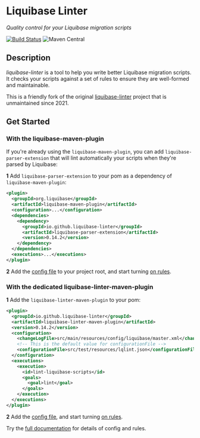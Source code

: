 # Liquibase Linter

_Quality control for your Liquibase migration scripts_

[![Build Status](https://github.com/liquibase-linter/liquibase-linter/workflows/build/badge.svg)](https://github.com/liquibase-linter/liquibase-linter/actions)
![Maven Central](https://img.shields.io/maven-central/v/io.github.liquibase-linter/liquibase-linter.svg)

## Description

_liquibase-linter_ is a tool to help you write better Liquibase migration scripts.
It checks your scripts against a set of rules to ensure they are well-formed and maintainable.

This is a friendly fork of the original [liquibase-linter](https://github.com/whiteclarkegroup/liquibase-linter) project that is unmaintained since 2021.

## Get Started

### With the liquibase-maven-plugin

If you're already using the `liquibase-maven-plugin`, you can add `liquibase-parser-extension` that will lint automatically your scripts when they're parsed by Liquibase:

**1** Add `liquibase-parser-extension` to your pom as a dependency of `liquibase-maven-plugin`:

```xml
<plugin>
  <groupId>org.liquibase</groupId>
  <artifactId>liquibase-maven-plugin</artifactId>
  <configuration>...</configuration>
  <dependencies>
    <dependency>
      <groupId>io.github.liquibase-linter</groupId>
      <artifactId>liquibase-parser-extension</artifactId>
      <version>0.14.2</version>
    </dependency>
  </dependencies>
  <executions>...</executions>
</plugin>
```

**2** Add the [config file](https://liquibase-linter.github.io/liquibase-linter/docs/configure) to your project root, and start turning [on rules](https://liquibase-linter.github.io/liquibase-linter/docs/rules/).

### With the dedicated liquibase-linter-maven-plugin

**1** Add the `liquibase-linter-maven-plugin` to your pom:

```xml
<plugin>
  <groupId>io.github.liquibase-linter</groupId>
  <artifactId>liquibase-linter-maven-plugin</artifactId>
  <version>0.14.2</version>
  <configuration>
    <changeLogFile>src/main/resources/config/liquibase/master.xml</changeLogFile>
    <!-- This is the default value for configurationFile -->
    <configurationFile>src/test/resources/lqlint.json</configurationFile>
  </configuration>
  <executions>
    <execution>
      <id>lint-liquibase-scripts</id>
      <goals>
        <goal>lint</goal>
      </goals>
    </execution>
  </executions>
</plugin>
```

**2** Add the [config file](https://liquibase-linter.github.io/liquibase-linter/docs/configure), and start turning [on rules](https://liquibase-linter.github.io/liquibase-linter/docs/rules/).

Try the [full documentation](https://liquibase-linter.github.io/liquibase-linter/docs/install) for details of config and rules.
